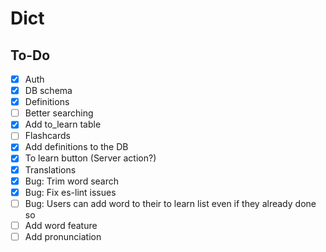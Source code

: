 # Dict

## To-Do
- [x] Auth
- [x] DB schema
- [x] Definitions
- [ ] Better searching
- [x] Add to_learn table
- [ ] Flashcards
- [x] Add definitions to the DB
- [x] To learn button (Server action?)
- [x] Translations
- [x] Bug: Trim word search
- [X] Bug: Fix es-lint issues
- [ ] Bug: Users can add word to their to learn list even if they already done so
- [ ] Add word feature
- [ ] Add pronunciation
